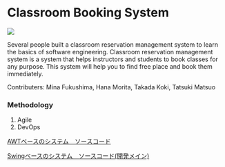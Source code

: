 # Classroom Booking System

[![](https://img.shields.io/github/license/Koki-Takada-1/Classroom-System?color=yellow&style=plastic)](LICENSE)

Several people built a classroom reservation management system to learn the basics of software engineering.
Classroom reservation management system is a system that helps instructors and students to book classes for any purpose.
This system will help you to find free place and book them immediately.

Contributers: Mina Fukushima, Hana Morita, Takada Koki, Tatsuki Matsuo

### Methodology
1. Agile
2. DevOps

[AWTベースのシステム　ソースコード](AWT_base/src)

[Swingベースのシステム　ソースコード(開発メイン)](main_Swing_base/src)
